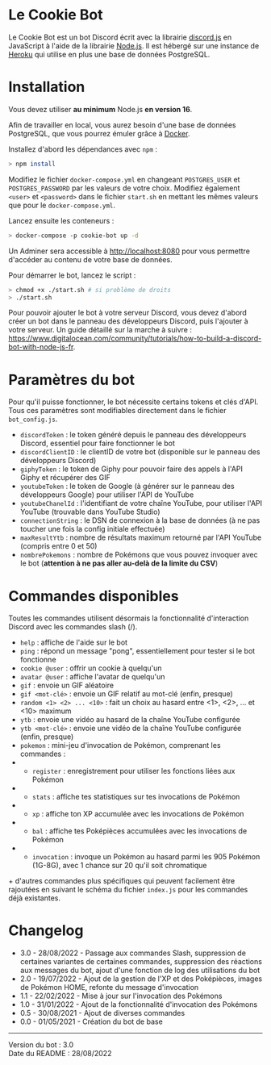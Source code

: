 # Le Cookie Bot

Le Cookie Bot est un bot Discord écrit avec la librairie [discord.js](https://discord.js.org/#/) en JavaScript à l'aide
de la librairie [Node.js](https://nodejs.org/fr/). Il est hébergé sur une instance de [Heroku](https://www.heroku.com/)
qui utilise en plus une base de données PostgreSQL.

# Installation

Vous devez utiliser __au minimum__ Node.js **en version 16**.

Afin de travailler en local, vous aurez besoin d'une base de données PostgreSQL, que vous pourrez émuler grâce à [Docker](https://www.docker.com/).

Installez d'abord les dépendances avec `npm` :

```bash
> npm install
```

Modifiez le fichier `docker-compose.yml` en changeant `POSTGRES_USER` et `POSTGRES_PASSWORD` par les valeurs de votre choix.
Modifiez également `<user>` et `<password>` dans le fichier `start.sh` en mettant les mêmes valeurs que pour le `docker-compose.yml`.

Lancez ensuite les conteneurs :

```bash
> docker-compose -p cookie-bot up -d
```

Un Adminer sera accessible à <http://localhost:8080> pour vous permettre d'accéder au contenu de votre base de données.

Pour démarrer le bot, lancez le script :

```bash
> chmod +x ./start.sh # si problème de droits
> ./start.sh
```

Pour pouvoir ajouter le bot à votre serveur Discord, vous devez d'abord créer un bot dans le panneau des développeurs Discord,
puis l'ajouter à votre serveur. Un guide détaillé sur la marche à suivre : <https://www.digitalocean.com/community/tutorials/how-to-build-a-discord-bot-with-node-js-fr>.

# Paramètres du bot

Pour qu'il puisse fonctionner, le bot nécessite certains tokens et clés d'API. Tous ces paramètres sont modifiables directement
dans le fichier `bot_config.js`.

* `discordToken` : le token généré depuis le panneau des développeurs Discord, essentiel pour faire fonctionner le bot
* `discordClientID` : le clientID de votre bot (disponible sur le panneau des développeurs Discord)
* `giphyToken` : le token de Giphy pour pouvoir faire des appels à l'API Giphy et récupérer des GIF
* `youtubeToken` : le token de Google (à générer sur le panneau des développeurs Google) pour utiliser l'API de YouTube
* `youtubeChanelId` : l'identifiant de votre chaîne YouTube, pour utiliser l'API YouTube (trouvable dans YouTube Studio)
* `connectionString` : le DSN de connexion à la base de données (à ne pas toucher une fois la config initiale effectuée)
* `maxResultYtb` : nombre de résultats maximum retourné par l'API YouTube (compris entre 0 et 50)
* `nombrePokemons` : nombre de Pokémons que vous pouvez invoquer avec le bot (**attention à ne pas aller au-delà de la limite du CSV**)

# Commandes disponibles

Toutes les commandes utilisent désormais la fonctionnalité d'interaction Discord avec les commandes slash (/).

* `help` : affiche de l'aide sur le bot
* `ping` : répond un message "pong", essentiellement pour tester si le bot fonctionne
* `cookie @user` : offrir un cookie à quelqu'un
* `avatar @user` : affiche l'avatar de quelqu'un
* `gif` : envoie un GIF aléatoire
* `gif <mot-clé>` : envoie un GIF relatif au mot-clé (enfin, presque)
* `random <1> <2> ... <10>` : fait un choix au hasard entre <1>, <2>, ... et <10> maximum
* `ytb` : envoie une vidéo au hasard de la chaîne YouTube configurée
* `ytb <mot-clé>` : envoie une vidéo de la chaîne YouTube configurée (enfin, presque)
* `pokemon` : mini-jeu d'invocation de Pokémon, comprenant les commandes :
* * `register` : enregistrement pour utiliser les fonctions liées aux Pokémon
* * `stats` : affiche tes statistiques sur tes invocations de Pokémon
* * `xp` : affiche ton XP accumulée avec les invocations de Pokémon
* * `bal` : affiche tes Poképièces accumulées avec les invocations de Pokémon
* * `invocation` : invoque un Pokémon au hasard parmi les 905 Pokémon (1G-8G), avec 1 chance sur 20 qu'il soit chromatique

\+ d'autres commandes plus spécifiques qui peuvent facilement être rajoutées en suivant le schéma du fichier `index.js` pour les
commandes déjà existantes.

# Changelog

* 3.0 - 28/08/2022 - Passage aux commandes Slash, suppression de certaines variantes de certaines commandes, suppression des réactions aux messages du bot, ajout d'une fonction de log des utilisations du bot
* 2.0 - 19/07/2022 - Ajout de la gestion de l'XP et des Poképièces, images de Pokémon HOME, refonte du message d'invocation
* 1.1 - 22/02/2022 - Mise à jour sur l'invocation des Pokémons
* 1.0 - 31/01/2022 - Ajout de la fonctionnalité d'invocation des Pokémons
* 0.5 - 30/08/2021 - Ajout de diverses commandes
* 0.0 - 01/05/2021 - Création du bot de base

---

Version du bot : 3.0  
Date du README : 28/08/2022
